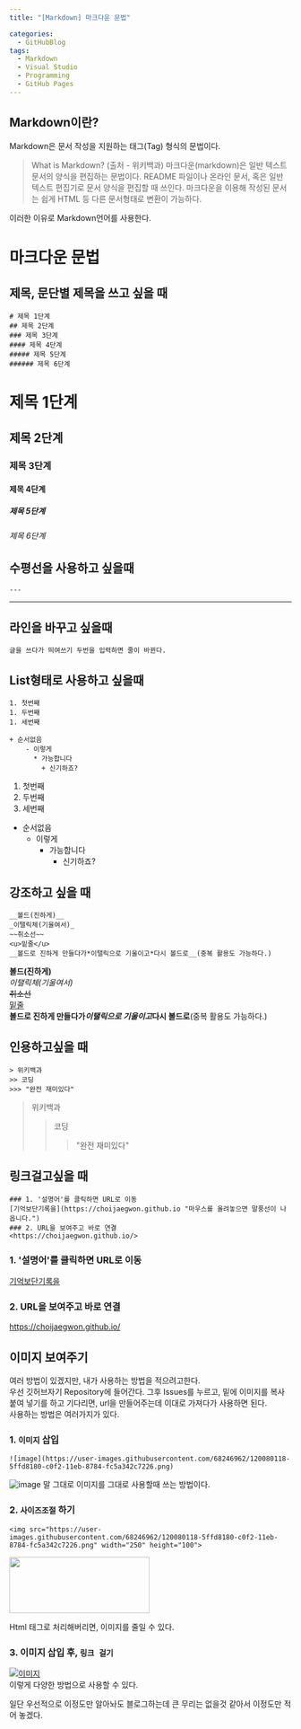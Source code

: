 ```yaml
---
title: "[Markdown] 마크다운 문법"

categories:
  - GitHubBlog
tags:
  - Markdown
  - Visual Studio
  - Programming
  - GitHub Pages
---
```

## Markdown이란?
Markdown은 문서 작성을 지원하는 태그(Tag) 형식의 문법이다.  
> What is Markdown? (출처 - 위키백과)
마크다운(markdown)은 일반 텍스트 문서의 양식을 편집하는 문법이다. README 파일이나 온라인 문서, 혹은 일반 텍스트 편집기로 문서 양식을 편집할 때 쓰인다. 마크다운을 이용해 작성된 문서는 쉽게 HTML 등 다른 문서형태로 변환이 가능하다.  

이러한 이유로 Markdown언어를 사용한다.

# 마크다운 문법

## 제목, 문단별 제목을 쓰고 싶을 때
~~~
# 제목 1단계
## 제목 2단계
### 제목 3단계
#### 제목 4단계
##### 제목 5단계
###### 제목 6단계
~~~
# 제목 1단계
## 제목 2단계
### 제목 3단계
#### 제목 4단계
##### 제목 5단계
###### 제목 6단계

## 수평선을 사용하고 싶을때
~~~
---
~~~
---

## 라인을 바꾸고 싶을때
~~~
글을 쓰다가 띄여쓰기 두번을 입력하면 줄이 바뀐다.
~~~

## List형태로 사용하고 싶을때
~~~
1. 첫번째
1. 두번째
1. 세번째
  
+ 순서없음
    - 이렇게
      * 가능합니다
        + 신기하죠?
~~~
1. 첫번째
1. 두번째
1. 세번째
  
+ 순서없음
    - 이렇게
      * 가능합니다
        + 신기하죠?

## 강조하고 싶을 때
~~~
__볼드(진하게)__  
_이탤릭체(기울여서)_    
~~취소선~~  
<u>밑줄</u>  
__볼드로 진하게 만들다가*이탤릭으로 기울이고*다시 볼드로__(중복 활용도 가능하다.)
~~~
__볼드(진하게)__  
_이탤릭체(기울여서)_    
~~취소선~~  
<u>밑줄</u>  
__볼드로 진하게 만들다가*이탤릭으로 기울이고*다시 볼드로__(중복 활용도 가능하다.)

## 인용하고싶을 때
~~~
> 위키백과
>> 코딩
>>> "완전 재미있다"
~~~
> 위키백과
>> 코딩
>>> "완전 재미있다"  

## 링크걸고싶을 때
~~~
### 1. '설명어'를 클릭하면 URL로 이동  
[기억보단기록을](https://choijaegwon.github.io "마우스를 올려놓으면 말풍선이 나옵니다.")  
### 2. URL을 보여주고 바로 연결  
<https://choijaegwon.github.io/>
~~~
### 1. '설명어'를 클릭하면 URL로 이동  
[기억보단기록을](https://choijaegwon.github.io "마우스를 올려놓으면 말풍선이 나옵니다.")  
### 2. URL을 보여주고 바로 연결  
<https://choijaegwon.github.io/>

## 이미지 보여주기
여러 방법이 있겠지만, 내가 사용하는 방법을 적으려고한다.  
우선 깃허브자기 Repository에 들어간다. 그후 Issues를 누르고,
밑에 이미지를 복사 붙여 넣기를 하고 기다리면,
url을 만들어주는데 이대로 가져다가 사용하면 된다.  
사용하는 방법은 여러가지가 있다.

### 1. `이미지` 삽입
~~~
![image](https://user-images.githubusercontent.com/68246962/120080118-5ffd8180-c0f2-11eb-8784-fc5a342c7226.png)
~~~
![image](https://user-images.githubusercontent.com/68246962/120080118-5ffd8180-c0f2-11eb-8784-fc5a342c7226.png)
말 그대로 이미지를 그대로 사용할때 쓰는 방법이다.  
### 2. `사이즈조절` 하기
~~~
<img src="https://user-images.githubusercontent.com/68246962/120080118-5ffd8180-c0f2-11eb-8784-fc5a342c7226.png" width="250" height="100">
~~~
<img src="https://user-images.githubusercontent.com/68246962/120080118-5ffd8180-c0f2-11eb-8784-fc5a342c7226.png" width="250" height="100">

Html 태그로 처리해버리면, 이미지를 줄일 수 있다.
### 3. 이미지 삽입 후, `링크 걸기`
[![이미지](https://user-images.githubusercontent.com/68246962/120080118-5ffd8180-c0f2-11eb-8784-fc5a342c7226.png)](https://choijaegwon.github.io/)  
이렇게 다양한 방법으로 사용할 수 있다.

일단 우선적으로 이정도만 알아놔도 블로그하는데 큰 무리는 없을것 같아서 이정도만 적어 놓겠다.
